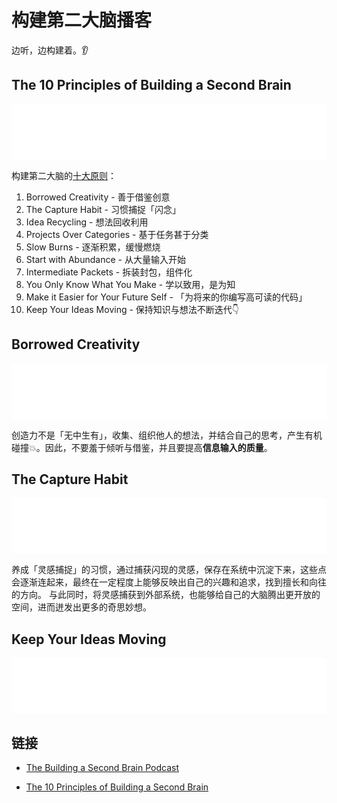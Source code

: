 # 构建第二大脑播客

边听，边构建着。👂

## The 10 Principles of Building a Second Brain

<iframe style="border: none" src="//html5-player.libsyn.com/embed/episode/id/13685306/height/90/theme/custom/thumbnail/yes/direction/forward/render-playlist/no/custom-color/000000/" height="90" width="100%" scrolling="no" allowfullscreen="" webkitallowfullscreen="" mozallowfullscreen="" oallowfullscreen="" msallowfullscreen="">
</iframe>

构建第二大脑的[十大原则](https://fortelabs.co/blog/the-10-principles-of-building-a-second-brain/)：

1. Borrowed Creativity - 善于借鉴创意
2. The Capture Habit - 习惯捕捉「闪念」
3. Idea Recycling - 想法回收利用
4. Projects Over Categories - 基于任务甚于分类
5. Slow Burns - 逐渐积累，缓慢燃烧
6. Start with Abundance - 从大量输入开始
7. Intermediate Packets - 拆装封包，组件化
8. You Only Know What You Make - 学以致用，是为知
9. Make it Easier for Your Future Self - 「为将来的你编写高可读的代码」
10. Keep Your Ideas Moving - 保持知识与想法不断迭代👇

## Borrowed Creativity

<iframe style="border: none" src="//html5-player.libsyn.com/embed/episode/id/13685486/height/90/theme/custom/thumbnail/yes/direction/forward/render-playlist/no/custom-color/000000/" height="90" width="100%" scrolling="no"  allowfullscreen webkitallowfullscreen mozallowfullscreen oallowfullscreen msallowfullscreen>
</iframe>

创造力不是「无中生有」，收集、组织他人的想法，并结合自己的思考，产生有机碰撞💥。因此，不要羞于倾听与借鉴，并且要提高**信息输入的质量**。

## The Capture Habit

<iframe style="border: none" src="//html5-player.libsyn.com/embed/episode/id/13685474/height/90/theme/custom/thumbnail/yes/direction/forward/render-playlist/no/custom-color/000000/" height="90" width="100%" scrolling="no"  allowfullscreen webkitallowfullscreen mozallowfullscreen oallowfullscreen msallowfullscreen>
</iframe>

养成「灵感捕捉」的习惯，通过捕获闪现的灵感，保存在系统中沉淀下来，这些点会逐渐连起来，最终在一定程度上能够反映出自己的兴趣和追求，找到擅长和向往的方向。
与此同时，将灵感捕获到外部系统，也能够给自己的大脑腾出更开放的空间，进而迸发出更多的奇思妙想。

## Keep Your Ideas Moving

<iframe style="border: none" src="//html5-player.libsyn.com/embed/episode/id/13685342/height/90/theme/custom/thumbnail/yes/direction/forward/render-playlist/no/custom-color/000000/" height="90" width="100%" scrolling="no" allowfullscreen="" webkitallowfullscreen="" mozallowfullscreen="" oallowfullscreen="" msallowfullscreen="">
</iframe>

## 链接

- [The Building a Second Brain Podcast](http://secondbrain.libsyn.com/)

- [The 10 Principles of Building a Second Brain](https://fortelabs.co/blog/the-10-principles-of-building-a-second-brain/)
